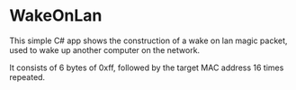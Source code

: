 WakeOnLan
=========

This simple C# app shows the construction of a wake on lan magic packet, used to wake up another computer on the network.

It consists of 6 bytes of 0xff, followed by the target MAC address 16 times repeated.
